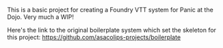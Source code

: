 This is a basic project for creating a Foundry VTT system for Panic at the Dojo. Very much a WIP!

Here's the link to the original boilerplate system which set the skeleton for this project:
https://github.com/asacolips-projects/boilerplate
